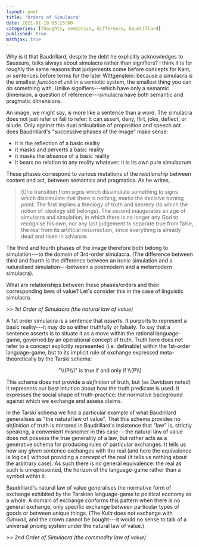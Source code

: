 ```yaml
---
layout: post
title: "Orders of Simulacra"
date: 2021-01-18 05:23:00
categories: [thoughts, semiotics, difference, baudrillard]
published: true
mathjax: true
---
```


Why is it that Baudrillard, despite the debt he explicitly acknowledges to Saussure, talks always about simulacra rather than signifiers? I think it is for roughly the same reasons that judgements come before concepts for Kant, or sentences before terms for the later Wittgenstein: because a simulacra is the smallest _functional_ unit in a semiotic system, the smallest thing you can _do_ something with. Unlike signifiers---which have only a semantic dimension, a question of reference---simulacra have both semantic and pragmatic dimensions.

An image, we might say, is more like a sentence than a word. The simulacra does not just refer or fail to refer: it can assert, deny, flirt, joke, deflect, or allude. Only against this dual articulation of proposition and speech act does Baudrillard's "successive phases of the image" make sense:

- it is the reflection of a basic reality
- it masks and perverts a basic reality
- it masks the _absence_ of a basic reality
- it bears no relation to any reality whatever: it is its own pure simulacrum

These phases correspond to various mutations of the _relationship_ between content and act, between semantics and pragmatics. As he writes,

> [t]he transition from signs which dissimulate something to signs which dissimulate that there is nothing, marks the decisive turning point. The first implies a theology of truth and secrecy (to which the notion of ideology still belongs). The second inaugurates an age of simulacra and simulation, in which there is no longer any God to recognise his own, nor any last judgement to separate true from false, the real from its artificial resurrection, since everything is already dead and risen in advance.

The third and fourth phases of the image therefore both belong to simulation---to the domain of 3rd-order simulacra. (The difference between third and fourth is the difference between an ironic simulation and a naturalised simulation---between a postmodern and a metamodern simulacra).

What are relationships between these phases/orders and their corresponding laws of value? Let's consider this in the case of linguistic simulacra.
<br />

_>> 1st Order of Simulacra (the natural law of value)_

A 1st order simulacra is a sentence that _asserts_. It purports to represent a basic reality---it may do so either truthfully or falsely. To say that a sentence asserts is to situate it as a move within the rational language-game, governed by an operational concept of truth. Truth here does not refer to a concept explicitly represented (i.e. definable) within the 1st-order language-game, but to its implicit rule of exchange expressed meta-theoretically by the Tarski schema:

<p align="center" markdown="1">"\\(P\\)" is true if and only if \\(P\\)</p>

This schema does not provide a _definition_ of truth, but (as Davidson noted) it represents our best intuition about how the truth predicate is used. It expresses the social shape of truth-practice: the normative background against which we exchange and assess claims.

In the Tarski schema we find a particular example of what Baudrillard generalises as "the natural law of value". That this schema provides no _definition_ of truth is mirrored in Baudrillard's insistence that "law" is, strictly speaking, a convenient misnomer in this case---the natural law of value does not possess the true generality of a law, but rather acts as a generative schema for producing rules of particular exchanges. It tells us how any _given_ sentence exchanges with the real (and here the equivalence is logical) without providing a _concept_ of the real (it tells us nothing about the arbitrary case). As such there is no general equivalence: the real as such is unrepresented, the horizon of the language-game rather than a symbol within it.

Baudrillard's natural law of value generalises the normative form of exchange exhibited by the Tarskian language-game to political economy as a whole. A domain of exchange conforms this pattern when there is no general exchange, only specific exchange between particular types of goods or between unique things. (The _Kula_ does not exchange with _Gimwali_, and the crown cannot be bought---it would no sense to talk of a universal pricing system under the natural law of value.)
<br />

_>> 2nd Order of Simulacra (the commodity law of value)_
